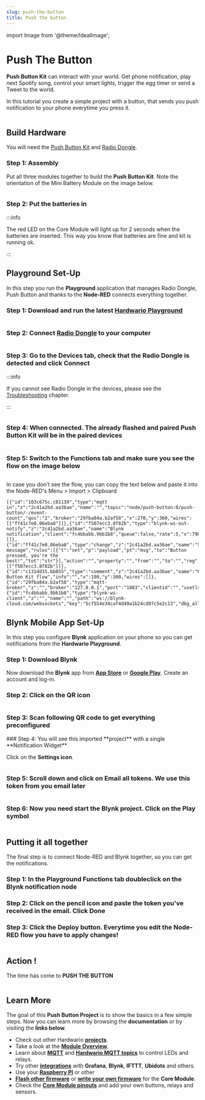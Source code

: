 ```yaml
---
slug: push-the-button
title: Push the button
---
```

import Image from '@theme/IdealImage';


# Push The Button

**Push Button Kit** can interact with your world. Get phone notification, play next Spotify song, control your smart lights, trigger the egg timer or send a Tweet to the world.

In this tutorial you create a simple project with a button, that sends you push notification to your phone everytime you press it.


<div class="container">
  <div class="row">
    <Image img={require('./img/push-the-button/push-the-button_button-garage.webp')}/>
  </div>
</div>


## Build Hardware

You will need the [Push Button Kit](https://www.hardwario.store/p/push-set) and [Radio Dongle](https://www.hardwario.store/p/radio-dongle).

### Step 1: Assembly

Put all three modules together to build the **Push Button Kit**. Note the orientation of the Mini Battery Module on the image below.


<div class="container">
  <div class="row">
    <Image img={require('./img/push-the-button/push-the-button_mini-battery-module-orientation.webp')}/>
  </div>
</div>

### Step 2: Put the batteries in

:::info

The red LED on the Core Module will light up for 2 seconds when the batteries are inserted. This way you know that batteries are fine and kit is running ok.

:::

## Playground Set-Up

In this step you run the **Playground** application that manages Radio Dongle, Push Button and thanks to the **Node-RED** connects everything together.

### Step 1: Download and run the latest [**Hardwario Playground**](https://github.com/bigclownlabs/bch-playground/releases/latest)


<div class="container">
  <div class="row">
    <Image img={require('./img/push-the-button/logo.webp')}/>
  </div>
</div>

### **Step 2:** Connect [Radio Dongle](https://www.hardwario.store/p/radio-dongle) to your computer

<div class="container">
  <div class="row">
    <Image img={require('./img/push-the-button/push-the-button_connect-usb-dongle.webp')}/>
  </div>
</div>

### Step 3: Go to the **Devices** tab, check that the Radio Dongle is detected and click **Connect**

:::info

If you cannot see Radio Dongle in the devices, please see the [Troubleshooting](https://docs.hardwario.com/tower/firmware-sdk/how-to/how-to-push-button/) chapter.

:::

<div class="container">
  <div class="row">
    <Image img={require('./img/push-the-button/push-the-button_playground-devices-connect.webp')}/>
  </div>
</div>

### **Step 4:** When connected. The already flashed and paired Push Button Kit will be in the paired devices

<div class="container">
  <div class="row">
    <Image img={require('./img/push-the-button/push-the-button_playground-devices-connected.webp')}/>
  </div>
</div>

### Step 5: Switch to the **Functions** tab and make sure you see the flow on the image below

<div class="container">
  <div class="row">
    <Image img={require('./img/push-the-button/push-the-button_node-red-flow.webp')}/>
  </div>
</div>

In case you don't see the flow, you can copy the text below and paste it into the Node-RED's Menu &gt; Import &gt; Clipboard

```text
[{"id":"103c675c.c81139","type":"mqtt in","z":"2c41a2bd.aa36ae","name":"","topic":"node/push-button:0/push-button/-/event-count","qos":"2","broker":"29fba84a.b2af58","x":270,"y":360,"wires":[["ff41c7e0.06eba8"]]},{"id":"f507ecc3.8f82b","type":"blynk-ws-out-notify","z":"2c41a2bd.aa36ae","name":"Blynk notification","client":"fc4bbabb.9bb1b8","queue":false,"rate":5,"x":790,"y":360,"wires":[]},{"id":"ff41c7e0.06eba8","type":"change","z":"2c41a2bd.aa36ae","name":"Set message","rules":[{"t":"set","p":"payload","pt":"msg","to":"Button pressed, you're the best!","tot":"str"}],"action":"","property":"","from":"","to":"","reg":false,"x":570,"y":360,"wires":[["f507ecc3.8f82b"]]},{"id":"c131dd35.bb855","type":"comment","z":"2c41a2bd.aa36ae","name":"Push Button Kit flow","info":"","x":190,"y":300,"wires":[]},{"id":"29fba84a.b2af58","type":"mqtt-broker","z":"","broker":"127.0.0.1","port":"1883","clientid":"","usetls":false,"compatmode":true,"keepalive":"60","cleansession":true,"birthTopic":"","birthQos":"0","birthPayload":"","willTopic":"","willQos":"0","willPayload":""},{"id":"fc4bbabb.9bb1b8","type":"blynk-ws-client","z":"","name":"","path":"ws://blynk-cloud.com/websockets","key":"5cf554e34caf4d49a1b24cd07c5e2c13","dbg_all":false,"dbg_read":false,"dbg_write":false,"dbg_notify":false,"dbg_mail":false,"dbg_prop":false,"dbg_sync":false,"dbg_bridge":false,"dbg_low":false,"dbg_pins":"","multi_cmd":false,"proxy_type":"no","proxy_url":""}]
```

## Blynk Mobile App Set-Up

In this step you configure **Blynk** application on your phone so you can get notifications from the **Hardwario Playground**.

### Step 1: Download Blynk

Now download the **Blynk** app from [**App Store**](https://apps.apple.com/us/app/blynk-iot/id1559317868) or [**Google Play**](https://play.google.com/store/apps/details?id=cloud.blynk&pcampaignid=web_share). Create an account and log-in.

### Step 2: Click on the **QR icon**

<div class="container">
  <div class="row">
    <Image img={require('./img/push-the-button/push-the-button_blynk-copy.webp')}/>
  </div>
</div>

### **Step 3:** Scan following QR code to get everything preconfigured

<div class="container">
  <div class="row">
    <Image img={require('./img/push-the-button/push-the-button_blynk-qr-code-push-button-kit.webp')}/>
  </div>
</div>
### Step 4: You will see this imported **project** with a single **Notification Widget**

Click on the **Settings icon**.

<div class="container">
  <div class="row">
    <Image img={require('./img/push-the-button/push-the-button_blynk-config.webp')}/>
  </div>
</div>

### **Step 5:** Scroll down and click on **Email all** tokens. We use this token from you email later

<div class="container">
  <div class="row">
    <Image img={require('./img/push-the-button/push-the-button_blynk-token.webp')}/>
  </div>
</div>

### Step 6: Now you need start the Blynk project. Click on the **Play** symbol

<div class="container">
  <div class="row">
    <Image img={require('./img/push-the-button/push-the-button_blynk-play.webp')}/>
  </div>
</div>

## Putting it all together

The final step is to connect Node-RED and Blynk together, so you can get the notifications.

### Step 1: In the **Playground** **Functions** tab doubleclick on the **Blynk notification** node

### Step 2: Click on the **pencil icon** and paste the token you've received in the email. Click **Done**

### **Step 3:** Click the **Deploy** button. Everytime you edit the Node-RED flow you have to apply changes!

<div class="container">
  <div class="row">
    <Image img={require('./img/push-the-button/push-the-button_node-red-token.webp')}/>
  </div>
</div>

## Action !

The time has come to **PUSH THE BUTTON**

<div class="container">
  <div class="row">
    <Image img={require('./img/push-the-button/push-the-button_push-the-button.webp')}/>
  </div>
</div>

## Learn More

The goal of this **Push Button Project** is to show the basics in a few simple steps. Now you can learn more by browsing the **documentation** or by visiting the **links below**.

* Check out other Hardwario [**projects**](projects-overview.md).
* Take a look at the [**Module Overview**](https://docs.hardwario.com/chester/extension-modules/chester-z1/#module-overview).
* Learn about [**MQTT**](https://docs.hardwario.com/fiber/mqtt-broker/) and [**Hardwario MQTT topics**](https://docs.hardwario.com/fiber/mqtt-broker/) to control LEDs and relays.
* Try other [**integrations**](https://docs.hardwario.com/tower/category/platform-integrations/) with **Grafana**, **Blynk**, **IFTTT**, **Ubidots** and others.
* Use your [**Raspberry PI**](https://docs.hardwario.com/tower/server-raspberry-pi/) or other 
* [**Flash other firmware**](https://docs.hardwario.com/tower/firmware-development/hardwario-extension-tutorial/#flash-firmware) or [**write your own firmware**](https://docs.hardwario.com/chester/category/firmware-sdk/) for the **Core Module**.
* Check the [**Core Module pinouts**](https://docs.hardwario.com/tower/hardware-modules/header-pinout/#core-module-pinout) and add your own buttons, relays and sensors.

